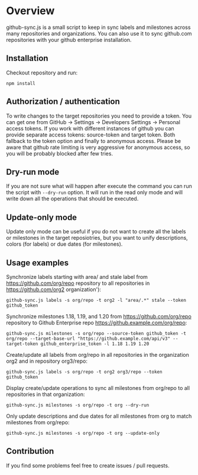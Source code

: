 # Overview

github-sync.js is a small script to keep in sync labels and milestones across many repositories and organizations. You can also use it to sync github.com repositories with your github enterprise installation. 

## Installation

Checkout repository and run:
```
npm install
```
## Authorization / authentication
To write changes to the target repositories you need to provide a token. You can get one from GitHub -> Settings -> Developers Settings -> Personal access tokens. If you work with different instances of github you can provide separate access tokens: source-token and target token. Both fallback to the token option and finally to anonymous access. Please be aware that github rate limiting is very aggressive for anonymous access, so you will be probably blocked after few tries.

## Dry-run mode
If you are not sure what will happen after execute the command you can run the script with `--dry-run` option. It will run in the read only mode and will write down all the operations that should be executed.

## Update-only mode
Update only mode can be useful if you do not want to create all the labels or milestones in the target reposiotries, but you want to unify descriptions, colors (for labels) or due dates (for milestones).

## Usage examples

Synchronize labels starting with area/ and stale label from https://github.com/org/repo repository to all repositories in https://github.com/org2 organization'):
```
github-sync.js labels -s org/repo -t org2 -l "area/.*" stale --token github_token
```

Synchronize milestones 1.18, 1.19, and 1.20 from https://github.com/org/repo repository to Github Enterprise repo https://github.example.com/org/repo:
```
github-sync.js milestones -s org/repo --source-token github_token -t org/repo --target-base-url "https://github.example.com/api/v3" --target-token github_enterprise_token -l 1.18 1.19 1.20
```

Create/update all labels from org/repo in all repositories in the organization org2 and in repository org3/repo:
```
github-sync.js labels -s org/repo -t org2 org3/repo --token github_token
```

Display create/update operations to sync all milestones from org/repo to all repositories in that organization:
```
github-sync.js milestones -s org/repo -t org --dry-run
```

Only update descriptions and due dates for all milestones from org to match milestones from org/repo:
```
github-sync.js milestones -s org/repo -t org --update-only
```

## Contribution
If you find some problems feel free to create issues / pull requests.
